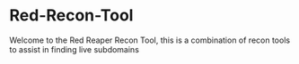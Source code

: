 # Red-Recon-Tool
Welcome to the Red Reaper Recon Tool, this is a combination of recon tools to assist in finding live subdomains
